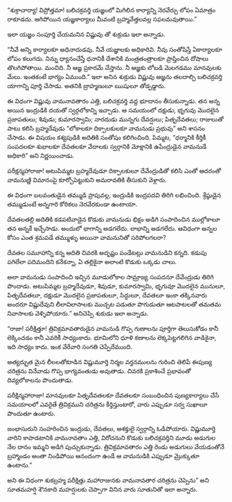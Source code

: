 ﻿“శుక్రాచార్యా! విప్రోత్తమా! బలిచక్రవర్తి యజ్ఞంలో మిగిలిన కార్యాన్ని నెరవేర్చు లోపం ఏమాత్రం రాకూడదు. ఆగిపోయిన యజ్ఞకార్యాలు మీవంటి బ్రహ్మవేత్తలవల్ల సఫలమవుతాయి.” 

ఇలా యజ్ఞం సంపూర్తి చేయమనిన విష్ణువు తో శుక్రుడు ఇలా అన్నాడు. 

“నీవే అన్ని కార్యాలకూ అధినాదుడవు. నీవే యజ్ఞాలకు అధికారివి. నీవు సంతోషిస్తే ఏకార్యాలకూ లోపం కలుగదు. నిన్ను ధ్యానంచేస్తే ధనానికీ దేశానికి మంత్రతంత్రాలకూ ప్రాప్తించిన దోషాలు తొలగిపోతాయి. మంచిది. నీ ఆజ్ఞ ప్రకారమే చేస్తాను. నీ ఆజ్ఞకు లోబడి మెలగడము మానవులకు మేలు. ఇంతకంటే భాగ్యం ఏముంది.” ఇలా అనిన శుక్రుడు విష్ణువు ఆజ్ఞను తలదాల్చి బలిచక్రవర్తి యాగాన్ని పూర్తి చేసాడు. అతనికి బ్రాహ్మణులూ ఋషులూ తోడ్పడ్డారు. 

ఈ విధంగా విష్ణువు వామనావతారం ఎత్తి, బలిచక్రవర్తి వద్ద భూదానం తీసుకున్నాడు. తన అన్న అయిన ఇంద్రుడికి దయతో స్వర్గలోకాన్ని ఇచ్చాడు. ఆ సమయంలో దక్షుడు, భృగువు మొదలైన ప్రజాపతులు; శివుడు; కుమారస్వామి; నారదుడు మున్నగు దేవర్షులు; పితృదేవతలు; రాజులుతో పాటు కలిసి బ్రహ్మదేవుడు “లోకాలకూ దిక్పాలకులకూ వామనుడు ప్రభువు” అని శాసనం చేసాడు. ఈ విషయం కశ్యపుడికి అదితికి సంతోషం కలిగించింది. పిమ్మట, “ధర్మానికి కీర్తికీ సంపదలకూ శుభాలకూ దేవతలకూ వేదాలకు స్వర్గానికి మోక్షానికి ఉపేంద్రుడైన వామనుడే అధికారి” అని నిర్ణయించాడు. 

పరీక్షన్మహారాజా! అటుపిమ్మట బ్రహ్మదేవుడూ దిక్పాలకులూ దేవేంద్రుడితో కలిసి ఎంతో ఆదరంతో వామనుణ్ణి విమానంపై కూర్చోపెట్టుకుని అమరావతికి తీసుకుని వెళ్లారు. 

ఈ విధంగా బలవంతుడైన తమ్ముడి ప్రాపువల్ల, ఇంద్రుడికి ఇంద్రపదవి తిరిగి లభించింది. శ్రేష్ఠుడైన తమ్ముడుంటే అన్నగారి కోరికలు నెరవేరకుండా ఉంటాయా. 

దేవతలతల్లి అదితికి కడపటివాడైన కొడుకు వామనుడు భిక్షం అడిగి సంపాదించిన ముల్లోకాలూ తన అన్నకే ఇచ్చేసాడు. అందులో భాగాన్ని అడగలేదు. లాభాన్ని అడగలేదు. ఆవిధంగా అన్నల కోసం ఎంత శ్రమపడే తమ్ముళ్ళు అయినా వామనునితో సరిపోలగలరా? 

దేవతల సమూహాన్ని కన్న అదితి చివరకి అదృష్టం పండేటట్లు వామనుడిని కన్నది. కడుపు పగిలేలా పదిమందిని కనేకన్నా, ఏ తల్లికైనా అలాంటి కొడుకు ఒక్కడు చాలు. 

అలా వామనుడు సంపాదించి ఇచ్చిన మూడులోకాల సామ్రాజ్య సంపదనూ దేవేంద్రుడు తిరిగి పొందాడు. అటుపిమ్మట బ్రహ్మదేవుడూ, శివుడూ, కుమారస్వామి, భృగువూ మొదలైన మునులూ, పితృదేవతలూ, దక్షుడూ మొదలైన ప్రజాపతులూ, సిద్ధులూ, దేవతలూ ఇంకా తక్కినవారు అందరూ విష్ణుదేవుని లీలావిలాసాలకు ముచ్చట పడుతూ పొగుడుతూ ఆటపాటలతో తమతమ నివాసాలకు వెళ్ళిపోయారు.” అనిచెప్పి శుకుడు ఇలా అన్నాడు. 

“రాజా! పరీక్షిత్తూ! త్రివిక్రమావతారుడైన వామనుడి గొప్ప గుణాలను పూర్తిగా తెలుసుకోడం కానీ లెక్కించడం కానీ ఎవరికీ సాధ్యంకాదు. భూమిలోని ధూళి కణాలను లెక్కపెట్టగలిగిన వాడికైనా, ఇది సాధ్యం కాదు. ఇంక వేరేవారి సంగతి చెప్పేదేముంది. 

అత్యద్భుత మైన లీలలతోకూడిన విష్ణుమూర్తి నిర్మల వర్తనములను గురించి తెలిపే ఈపుణ్య చరిత్రను వినేవాడు గొప్ప భాగ్యవంతుడు అవుతాడు. చివరకి ప్రకాశించే ప్రభావంతో దివ్యలోకాలను పొందుతాడు. 

పరీక్షిన్మహారాజా! మానవులకూ పితృదేవతలకూ దేవతలకూ సంబంధించిన పుణ్యకార్యాలు చేసే సమయాలలో ఎవరైతే త్రివిక్రముని చరిత్రను కీర్తిస్తుంటారో, వారు ఎప్పుడూ సర్వ సుఖాలూ పొందుతూ ఉంటారు. 

జంభాసురుని సంహరించిన ఇంద్రుడు, దేవతలు, అశక్తులై స్వర్గాన్ని ఓడిపోయారు. విష్ణుమూర్తి వారిని కాపాడటానికి వామనావతాం ఎత్తి, విరోచనుని కొడుకు బలిచక్రవర్తిని మూడు అడుగుల నేల దానం ఇమ్మని అడిగి పుచ్చుకున్నాడు. త్రివిక్రమావతారం ఎత్తి రెండు అడుగులు వేయడంతోనే బ్రహ్మాండం అంతా నిండిపోయి ఆనందంగా ఉండే ఆ వామనుడికి ఎప్పుడూ మ్రొక్కుతూ ఉంటాను.” 

అని ఈ విధంగా శుకబ్రహ్మ పరీక్షిత్తు మహారాజునకు వామనావతార చరిత్రను చెప్పెను” అని సూతమహర్షి శౌనకాది మహర్షులకు చెప్పాగా వినిన వారు సూతునితో ఇలా అన్నారు. 

